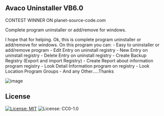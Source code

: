 ## Avaco Uninstaller VB6.0

CONTEST WINNER ON planet-source-code.com

Complete program uninstaller or add/remove for windows.

I hope that for helping. Ok, this is complete program uninstaller or add/remove for windows. On this program you can: - Easy to uninstaller or add/remove program - Edit Entry on uninstall registry - New Entry on uninstall registry - Delete Entry on uninstall registry - Create Backup Registry (Export and import Registry) - Create Report about information program registry - Look Detail Information program on registry - Look Location Program Groups - And any Other.....Thanks

![image](https://user-images.githubusercontent.com/42666125/111258646-f374f980-864f-11eb-936f-5a5d875a99f8.png)

## <b>License</b><br>
[![License: MIT](https://img.shields.io/badge/License-MIT-yellow.svg)](https://opensource.org/licenses/MIT)
![License: CC0-1.0](https://img.shields.io/badge/License-CC0_1.0-lightgrey.svg)
